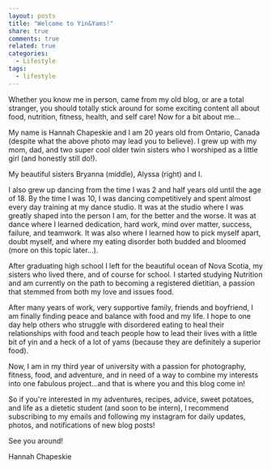 ```yaml
---
layout: posts
title: "Welcome to Yin&Yams!"
share: true
comments: true
related: true
categories:
  - Lifestyle
tags:
  - lifestyle
---
```



Whether you know me in person, came from my old blog, or are a total stranger, you should totally stick around for some exciting content all about food, nutrition, fitness, health, and self care! Now for a bit about me...




My name is Hannah Chapeskie and I am 20 years old from Ontario, Canada (despite what the above photo may lead you to believe). I grew up with my mom, dad, and two super cool older twin sisters who I worshiped as a little girl (and honestly still do!). 


My beautiful sisters Bryanna (middle), Alyssa (right) and I.



I also grew up dancing from the time I was 2 and half years old until the age of 18. By the time I was 10, I was dancing competitively and spent almost every day training at my dance studio. It was at the studio where I was greatly shaped into the person I am, for the better and the worse. It was at dance where I learned dedication, hard work, mind over matter, success, failure, and teamwork. It was also where I learned how to pick myself apart, doubt myself, and where my eating disorder both budded and bloomed (more on this topic later...). 


After graduating high school I left for the beautiful ocean of Nova Scotia, my sisters who lived there, and of course for school. I started studying Nutrition and am currently on the path to becoming a registered dietitian, a passion that stemmed from both my love and issues food. 


After many years of work, very supportive family, friends and boyfriend, I am finally finding peace and balance with food and my life. I hope to one day help others who struggle with disordered eating to heal their relationships with food and teach people how to lead their lives with a little bit of yin and a heck of a lot of yams (because they are definitely a superior food).




Now, I am in my third year of university with a passion for photography, fitness, food, and adventure, and in need of a way to combine my interests into one fabulous project...and that is where you and this blog come in! 


So if you're interested in my adventures, recipes, advice, sweet potatoes, and life as a dietetic student (and soon to be intern), I recommend subscribing to my emails and following my instagram for daily updates, photos, and notifications of new blog posts!


See you around!


Hannah Chapeskie 




